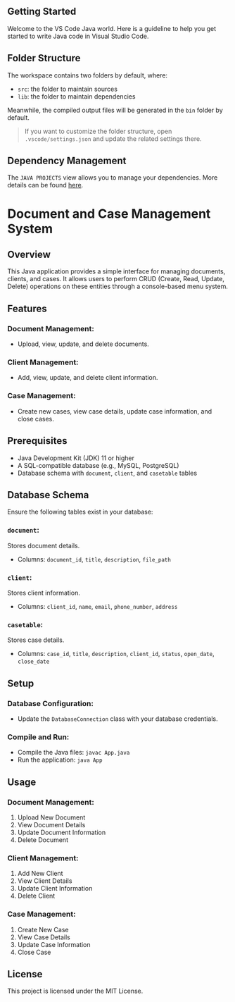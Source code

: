 ## Getting Started

Welcome to the VS Code Java world. Here is a guideline to help you get started to write Java code in Visual Studio Code.

## Folder Structure

The workspace contains two folders by default, where:

- `src`: the folder to maintain sources
- `lib`: the folder to maintain dependencies

Meanwhile, the compiled output files will be generated in the `bin` folder by default.

> If you want to customize the folder structure, open `.vscode/settings.json` and update the related settings there.

## Dependency Management

The `JAVA PROJECTS` view allows you to manage your dependencies. More details can be found [here](https://github.com/microsoft/vscode-java-dependency#manage-dependencies).


# Document and Case Management System

## Overview

This Java application provides a simple interface for managing documents, clients, and cases. It allows users to perform CRUD (Create, Read, Update, Delete) operations on these entities through a console-based menu system.

## Features

### Document Management:
- Upload, view, update, and delete documents.

### Client Management:
- Add, view, update, and delete client information.

### Case Management:
- Create new cases, view case details, update case information, and close cases.

## Prerequisites

- Java Development Kit (JDK) 11 or higher
- A SQL-compatible database (e.g., MySQL, PostgreSQL)
- Database schema with `document`, `client`, and `casetable` tables

## Database Schema

Ensure the following tables exist in your database:

### `document`:
Stores document details.
- Columns: `document_id`, `title`, `description`, `file_path`

### `client`:
Stores client information.
- Columns: `client_id`, `name`, `email`, `phone_number`, `address`

### `casetable`:
Stores case details.
- Columns: `case_id`, `title`, `description`, `client_id`, `status`, `open_date`, `close_date`

## Setup

### Database Configuration:
- Update the `DatabaseConnection` class with your database credentials.

### Compile and Run:
- Compile the Java files: `javac App.java`
- Run the application: `java App`

## Usage

### Document Management:
1. Upload New Document
2. View Document Details
3. Update Document Information
4. Delete Document

### Client Management:
1. Add New Client
2. View Client Details
3. Update Client Information
4. Delete Client

### Case Management:
1. Create New Case
2. View Case Details
3. Update Case Information
4. Close Case

## License

This project is licensed under the MIT License.
